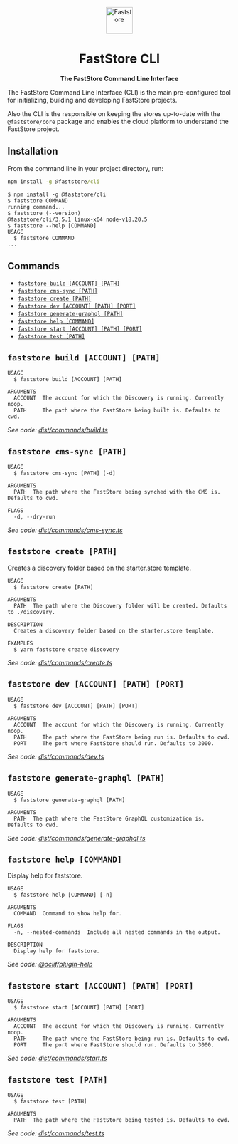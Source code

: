 <p align="center">
  <a href="https://faststore.dev">
    <img alt="Faststore" src="../ui/static/logo.png" width="60" />
  </a>
</p>
<h1 align="center">
  FastStore CLI
</h1>
<p align="center">
  <strong>
    The FastStore Command Line Interface
  </strong>
</p>

The FastStore Command Line Interface (CLI) is the main pre-configured tool for initializing, building and developing FastStore projects.

Also the CLI is the responsible on keeping the stores up-to-date with the `@faststore/core` package and enables the cloud platform to understand the FastStore project.

## Installation

From the command line in your project directory, run:

```cmd
npm install -g @faststore/cli
```

<!-- usage -->
```sh-session
$ npm install -g @faststore/cli
$ faststore COMMAND
running command...
$ faststore (--version)
@faststore/cli/3.5.1 linux-x64 node-v18.20.5
$ faststore --help [COMMAND]
USAGE
  $ faststore COMMAND
...
```
<!-- usagestop -->

## Commands

<!-- commands -->
* [`faststore build [ACCOUNT] [PATH]`](#faststore-build-account-path)
* [`faststore cms-sync [PATH]`](#faststore-cms-sync-path)
* [`faststore create [PATH]`](#faststore-create-path)
* [`faststore dev [ACCOUNT] [PATH] [PORT]`](#faststore-dev-account-path-port)
* [`faststore generate-graphql [PATH]`](#faststore-generate-graphql-path)
* [`faststore help [COMMAND]`](#faststore-help-command)
* [`faststore start [ACCOUNT] [PATH] [PORT]`](#faststore-start-account-path-port)
* [`faststore test [PATH]`](#faststore-test-path)

## `faststore build [ACCOUNT] [PATH]`

```
USAGE
  $ faststore build [ACCOUNT] [PATH]

ARGUMENTS
  ACCOUNT  The account for which the Discovery is running. Currently noop.
  PATH     The path where the FastStore being built is. Defaults to cwd.
```

_See code: [dist/commands/build.ts](https://github.com/vtex/faststore/blob/v3.5.1/dist/commands/build.ts)_

## `faststore cms-sync [PATH]`

```
USAGE
  $ faststore cms-sync [PATH] [-d]

ARGUMENTS
  PATH  The path where the FastStore being synched with the CMS is. Defaults to cwd.

FLAGS
  -d, --dry-run
```

_See code: [dist/commands/cms-sync.ts](https://github.com/vtex/faststore/blob/v3.5.1/dist/commands/cms-sync.ts)_

## `faststore create [PATH]`

Creates a discovery folder based on the starter.store template.

```
USAGE
  $ faststore create [PATH]

ARGUMENTS
  PATH  The path where the Discovery folder will be created. Defaults to ./discovery.

DESCRIPTION
  Creates a discovery folder based on the starter.store template.

EXAMPLES
  $ yarn faststore create discovery
```

_See code: [dist/commands/create.ts](https://github.com/vtex/faststore/blob/v3.5.1/dist/commands/create.ts)_

## `faststore dev [ACCOUNT] [PATH] [PORT]`

```
USAGE
  $ faststore dev [ACCOUNT] [PATH] [PORT]

ARGUMENTS
  ACCOUNT  The account for which the Discovery is running. Currently noop.
  PATH     The path where the FastStore being run is. Defaults to cwd.
  PORT     The port where FastStore should run. Defaults to 3000.
```

_See code: [dist/commands/dev.ts](https://github.com/vtex/faststore/blob/v3.5.1/dist/commands/dev.ts)_

## `faststore generate-graphql [PATH]`

```
USAGE
  $ faststore generate-graphql [PATH]

ARGUMENTS
  PATH  The path where the FastStore GraphQL customization is. Defaults to cwd.
```

_See code: [dist/commands/generate-graphql.ts](https://github.com/vtex/faststore/blob/v3.5.1/dist/commands/generate-graphql.ts)_

## `faststore help [COMMAND]`

Display help for faststore.

```
USAGE
  $ faststore help [COMMAND] [-n]

ARGUMENTS
  COMMAND  Command to show help for.

FLAGS
  -n, --nested-commands  Include all nested commands in the output.

DESCRIPTION
  Display help for faststore.
```

_See code: [@oclif/plugin-help](https://github.com/oclif/plugin-help/blob/v5.1.22/src/commands/help.ts)_

## `faststore start [ACCOUNT] [PATH] [PORT]`

```
USAGE
  $ faststore start [ACCOUNT] [PATH] [PORT]

ARGUMENTS
  ACCOUNT  The account for which the Discovery is running. Currently noop.
  PATH     The path where the FastStore being run is. Defaults to cwd.
  PORT     The port where FastStore should run. Defaults to 3000.
```

_See code: [dist/commands/start.ts](https://github.com/vtex/faststore/blob/v3.5.1/dist/commands/start.ts)_

## `faststore test [PATH]`

```
USAGE
  $ faststore test [PATH]

ARGUMENTS
  PATH  The path where the FastStore being tested is. Defaults to cwd.
```

_See code: [dist/commands/test.ts](https://github.com/vtex/faststore/blob/v3.5.1/dist/commands/test.ts)_
<!-- commandsstop -->

